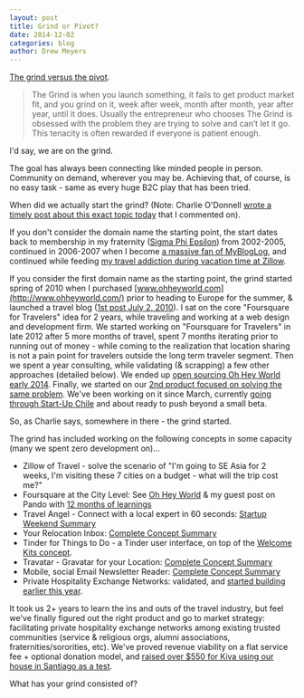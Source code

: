 ```yaml
---
layout: post
title: Grind or Pivot?
date: 2014-12-02
categories: blog
author: Drew Meyers
---
```

[The grind versus the pivot](http://avc.com/2014/12/the-grind-vs-the-pivot/).

> The Grind is when you launch something, it fails to get product market fit, and you grind on it, week after week, month after month, year after year, until it does. Usually the entrepreneur who chooses The Grind is obsessed with the problem they are trying to solve and can’t let it go. This tenacity is often rewarded if everyone is patient enough.

I'd say, we are on the grind.

The goal has always been connecting like minded people in person. Community on demand, wherever you may be. Achieving that, of course, is no easy task - same as every huge B2C play that has been tried.

When did we actually start the grind? (Note: Charlie O'Donnell [wrote a timely post about this exact topic today](http://www.thisisgoingtobebig.com/blog/2014/12/2/because-the-domain-makes-it-really-real.html) that I commented on).

If you don't consider the domain name the starting point, the start dates back to membership in my fraternity ([Sigma Phi Epsilon](http://www.horizonapp.co/sigma-phi-epsilon)) from 2002-2005, continued in 2006-2007 when I become [a massive fan of MyBlogLog](http://www.horizonapp.co/blog/mybloglog/), and continued while feeding [my travel addiction during vacation time at Zillow](http://www.drewmeyersinsights.com/2007/12/19/life-away-from-the-us/).

If you consider the first domain name as the starting point, the grind started spring of 2010 when I purchased [www.ohheyworld.com](http://www.ohheyworld.com/) prior to heading to Europe for the summer, & launched a travel blog ([1st post July 2, 2010](http://blog.ohheyworld.com/welcome-to-oh-hey-world-a-blog-devoted-to-backpacking-and-travel-for-gen-x-y/)). I sat on the core "Foursquare for Travelers" idea for 2 years, while traveling and working at a web design and development firm. We started working on "Foursquare for Travelers" in late 2012 after 5 more months of travel, spent 7 months iterating prior to running out of money - while coming to the realization that location sharing is not a pain point for travelers outside the long term traveler segment. Then we spent a year consulting, while validating (& scrapping) a few other approaches (detailed below). We ended up [open sourcing Oh Hey World early 2014](http://www.prweb.com/releases/2014/02/prweb11609447.htm). Finally, we started on our [2nd product focused on solving the same problem](http://www.horizonapp.co/blog/horizon-missed-connections/). We've been working on it since March, currently [going through Start-Up Chile](http://www.horizonapp.co/blog/startup-chile-journey-gen-10/) and about ready to push beyond a small beta.

So, as Charlie says, somewhere in there - the grind started.

The grind has included working on the following concepts in some capacity (many we spent zero development on)...

- Zillow of Travel - solve the scenario of "I'm going to SE Asia for 2 weeks, I'm visiting these 7 cities on a budget - what will the trip cost me?"
- Foursquare at the City Level: See [Oh Hey World](www.ohheyworld) & my guest post on Pando with [12 months of learnings](http://pando.com/2013/10/12/a-tech-startup-recap-12-months-in/)
- Travel Angel - Connect with a local expert in 60 seconds: [Startup Weekend Summary](http://blog.ohheyworld.com/tech-startup-learnings-summary-of-startup-weekend-seattle-travelangel-co/)
- Your Relocation Inbox: [Complete Concept Summary](http://geekestateblog.com/thinking-behind-potential-pivot-oh-hey-world-relocation/)
- Tinder for Things to Do - a Tinder user interface, on top of the [Welcome Kits concept](http://blog.ohheyworld.com/welcome-kits-digital-nomads-southeast-asia/).
- Travatar - Gravatar for your Location: [Complete Concept Summary](http://www.travelstartups.co/travatar-a-travel-business-idea-for-the-taking/)
- Mobile, social Email Newsletter Reader: [Complete Concept Summary](http://www.horizonapp.co/blog/mobile-social-email-newsletter-reader/)
- Private Hospitality Exchange Networks: validated, and [started building earlier this year](http://www.horizonapp.co/blog/horizon-missed-connections/).

It took us 2+ years to learn the ins and outs of the travel industry, but feel we've finally figured out the right product and go to market strategy: facilitating private hospitality exchange networks among existing trusted communities (service & religious orgs, alumni associations, fraternities/sororities, etc). We've proved revenue viability on a flat service fee + optional donation model, and [raised over $550 for Kiva using our house in Santiago as a test](http://www.horizonapp.co/drewmeyers/).

What has your grind consisted of?
